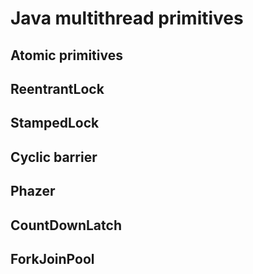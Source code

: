 # Java multithread primitives

## Atomic primitives

## ReentrantLock

## StampedLock

## Cyclic barrier

## Phazer

## CountDownLatch

## ForkJoinPool

